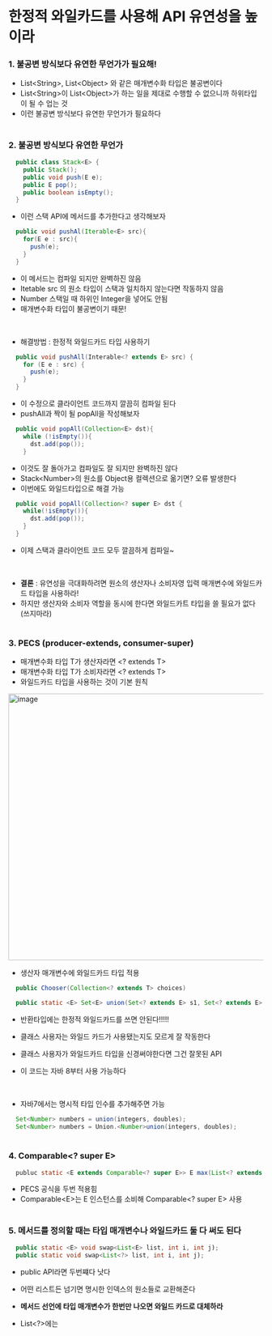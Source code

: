 # 한정적 와일카드를 사용해 API 유연성을 높이라

### 1. 불공변 방식보다 유연한 무언가가 필요해!
- List\<String>, List\<Object> 와 같은 매개변수화 타입은 불공변이다
- List\<String>이 List\<Object>가 하는 일을 제대로 수행할 수 없으니까 하위타입이 될 수 업는 것
- 이런 불공변 방식보다 유연한 무언가가 필요하다

#
### 2. 불공변 방식보다 유연한 무언가

```java
  public class Stack<E> {
    public Stack();
    public void push(E e);
    public E pop();
    public boolean isEmpty();
  }
```

- 이런 스택 API에 메서드를 추가한다고 생각해보자

```java
  public void pushAl(Iterable<E> src){
    for(E e : src){
      push(e);
    }
  }
```

- 이 메서드는 컴파일 되지만 완벽하진 않음
- Itetable src 의 원소 타입이 스택과 일치하지 않는다면 작동하지 않음
- Number 스택일 때 하위인 Integer을 넣어도 안됨
- 매개변수화 타입이 불공변이기 때문!

<br>

- 해결방법 : 한정적 와일드카드 타입 사용하기

```java
  public void pushAll(Interable<? extends E> src) {
    for (E e : src) {
      push(e);
    }
  }
```

- 이 수정으로 클라이언트 코드까지 깔끔히 컴파일 된다
- pushAll과 짝이 될 popAll을 작성해보자

```java
  public void popAll(Collection<E> dst){
    while (!isEmpty()){
      dst.add(pop());
    }
```

- 이것도 잘 돌아가고 컴파일도 잘 되지만 완벽하진 않다
- Stack\<Number>의 원소를 Object용 컬렉션으로 옮기면? 오류 발생한다
- 이번에도 와일드타입으로 해결 가능

```java
  public void popAll(Collection<? super E> dst {
    while(!isEmpty()){
      dst.add(pop());
    }
  }
```
- 이제 스택과 클라이언트 코드 모두 깔끔하게 컴파일~

<br>

- __결론__ : 유연성을 극대화하려면 원소의 생산자나 소비자영 입력 매개변수에 와일드카드 타입을 사용하라!
- 하지만 생산자와 소비자 역할을 동시에 한다면 와일드카트 타입을 쓸 필요가 없다 (쓰지마라)

#
### 3. PECS (producer-extends, consumer-super)
- 매개변수화 타입 T가 생산자라면 <? extends T>
- 매개변수화 타입 T가 소비자라면 <? extends T>
- 와일드카드 타입을 사용하는 것이 기본 원칙

<img width="527" alt="image" src="https://user-images.githubusercontent.com/59560592/188314963-f3b2d5ca-d66b-456d-a73a-99dc74be4df2.png">

- 생산자 매개변수에 와일드카드 타입 적용

```java
  public Chooser(Collection<? extends T> choices)
```

```java
  public static <E> Set<E> union(Set<? extends E> s1, Set<? extends E> s2)
```
- 반환타입에는 한정적 와일드카드를 쓰면 안된다!!!!!
- 클래스 사용자는 와일드 카드가 사용됐는지도 모르게 잘 작동한다
- 클래스 사용자가 와일드카드 타입을 신경써야한다면 그건 잘못된 API

- 이 코드는 자바 8부터 사용 가능하다


<br>

- 자바7에서는 명시적 타입 인수를 추가해주면 가능
 
```java
  Set<Number> numbers = union(integers, doubles);
  Set<Number> numbers = Union.<Number>union(integers, doubles);
```

#
### 4. Comparable\<? super E>

```java
  publuc static <E extends Comparable<? super E>> E max(List<? extends E> list)
```
- PECS 공식을 두번 적용힘
- Comparable\<E>는 E 인스턴스를 소비해 Comparable\<? super E> 사용

#
### 5. 메서드를 정의할 때는 타입 매개변수나 와일드카드 둘 다 써도 된다

```java
  public static <E> void swap<List<E> list, int i, int j);
  public static void swap<List<?> list, int i, int j);
```
- public API라면 두번쨰다 낫다
- 어떤 리스트든 넘기면 명시한 인덱스의 원소들로 교환해준다

- __메서드 선언에 타입 매개변수가 한번만 나오면 와일드 카드로 대체하라__
- List<?>에는 
